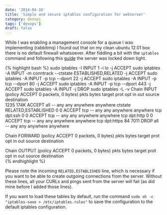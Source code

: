 ```yaml
---
date: '2014-04-16'
title: 'Simple and secure iptables configuration for webserver'
category: devops
tags: ['devops']
draft: false
---
```


While I was enabling a management console for a queue I was implementing (rabbitmq) I found out that on my clean ubuntu 12.01 box there is no default firewall whatsoever. After fiddling a bit with the `iptables` command and following this [guide](https://help.ubuntu.com/community/IptablesHowTo) the server was locked down tight.

{% highlight bash %}
sudo iptables -I INPUT 1 -i lo -j ACCEPT
sudo iptables -A INPUT -m conntrack --ctstate ESTABLISHED,RELATED -j ACCEPT
sudo iptables -A INPUT -p tcp --dport 22 -j ACCEPT
sudo iptables -A INPUT -p tcp --dport 80 -j ACCEPT
sudo iptables -A INPUT -p tcp --dport 443 -j ACCEPT
sudo iptables -A INPUT -j DROP
sudo iptables -L -v
Chain INPUT (policy ACCEPT 0 packets, 0 bytes)
pkts bytes target prot opt in out source destination  
 1235 174K ACCEPT all -- any any anywhere anywhere ctstate RELATED,ESTABLISHED
0 0 ACCEPT tcp -- any any anywhere anywhere tcp dpt:ssh
0 0 ACCEPT tcp -- any any anywhere anywhere tcp dpt:http
0 0 ACCEPT tcp -- any any anywhere anywhere tcp dpt:https
84 7011 DROP all -- any any anywhere anywhere

Chain FORWARD (policy ACCEPT 0 packets, 0 bytes)
pkts bytes target prot opt in out source destination

Chain OUTPUT (policy ACCEPT 0 packets, 0 bytes)
pkts bytes target prot opt in out source destination  
{% endhighlight %}

Please note the incoming `RELATED,ESTABLISHED` line, which is necessary if you want to be able to create outgoing connections from the server. Without these lines, all your CURLs and pings sent from the server will fail (as did mine before I added those lines).

If you want to load these tables by default, run the command `sudo sh -c "iptables-save > /etc/iptables.rules"` to save the configuration to the default iptables configuration.
